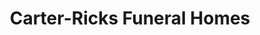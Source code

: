 ---
title: "Carter-Ricks Funeral Homes"
url: /winfield/carter-ricks-funeral-homes/
shop: funeral directors
---